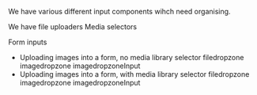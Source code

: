 We have various different input components wihch need organising.

We have file uploaders
Media selectors

Form inputs


- Uploading images into a form, no media library selector
filedropzone
imagedropzone
imagedropzoneInput
- Uploading images into a form, with media library selector
filedropzone
imagedropzone
imagedropzoneInput